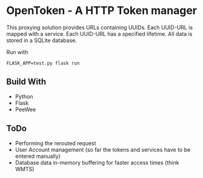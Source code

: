 # OpenToken - A HTTP Token manager

This proxying solution provides URLs containing UUIDs. Each UUID-URL is mapped with a service. Each UUID-URL has a specified lifetime.
All data is stored in a SQLite database.

Run with

    FLASK_APP=test.py flask run


## Build With

  * Python
  * Flask
  * PeeWee

## ToDo

  * Performing the rerouted request
  * User Account management (so far the tokens and services have to be entered manually)
  * Database data in-memory buffering for faster access times (think WMTS)
